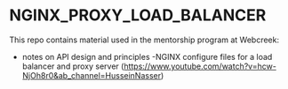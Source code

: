 # NGINX_PROXY_LOAD_BALANCER
This repo contains material used in the mentorship program at Webcreek:
- notes on API design and principles
-NGINX configure files for a load balancer and proxy server (https://www.youtube.com/watch?v=hcw-NjOh8r0&ab_channel=HusseinNasser)